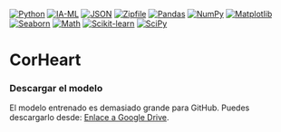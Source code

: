 [![Python](https://img.shields.io/badge/Python-%20-101010?style=for-the-badge&logo=python&logoColor=white&labelColor=1c9ae7)](https://www.python.org/)
[![IA-ML](https://img.shields.io/badge/IA-%20-101010?style=for-the-badge&logo=robot&logoColor=white&labelColor=6C6E6B)](https://en.wikipedia.org/wiki/Artificial_intelligence)
[![JSON](https://img.shields.io/badge/JSON-%20-101010?style=for-the-badge&logo=json&logoColor=white&labelColor=000000)](https://www.json.org/)
[![Zipfile](https://img.shields.io/badge/Zipfile-%20-101010?style=for-the-badge&logo=archive&logoColor=white&labelColor=FFC107)](https://docs.python.org/3/library/zipfile.html)
[![Pandas](https://img.shields.io/badge/Pandas-%20-101010?style=for-the-badge&logo=pandas&logoColor=white&labelColor=150458)](https://pandas.pydata.org/)
[![NumPy](https://img.shields.io/badge/NumPy-%20-101010?style=for-the-badge&logo=numpy&logoColor=white&labelColor=013243)](https://numpy.org/)
[![Matplotlib](https://img.shields.io/badge/Matplotlib-%20-101010?style=for-the-badge&logo=plotly&logoColor=white&labelColor=11557C)](https://matplotlib.org/)
[![Seaborn](https://img.shields.io/badge/Seaborn-%20-101010?style=for-the-badge&logoColor=white&labelColor=4C84A4)](https://seaborn.pydata.org/)
[![Math](https://img.shields.io/badge/Math-%20-101010?style=for-the-badge&logo=academia&logoColor=white&labelColor=00758F)](https://docs.python.org/3/library/math.html)
[![Scikit-learn](https://img.shields.io/badge/Scikit_Learn-%20-101010?style=for-the-badge&logo=scikit-learn&logoColor=white&labelColor=F7931E)](https://scikit-learn.org/)
[![SciPy](https://img.shields.io/badge/SciPy-%20-101010?style=for-the-badge&logo=scipy&logoColor=white&labelColor=8CAAE6)](https://scipy.org/)

# CorHeart


### Descargar el modelo
El modelo entrenado es demasiado grande para GitHub. Puedes descargarlo desde:
[Enlace a Google Drive](https://drive.google.com/drive/folders/1qnmXZowz0fPmN1BLWVaIrnJyCh-AJDT9?usp=sharing).
